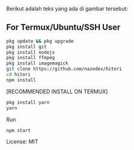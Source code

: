 Berikut adalah teks yang ada di gambar tersebut:

## For Termux/Ubuntu/SSH User

```bash
pkg update && pkg upgrade
pkg install git
pkg install nodejs
pkg install ffmpeg
pkg install imagemagick
git clone https://github.com/nazedev/hitori
cd hitori
npm install
```

[RECOMMENDED INSTALL ON TERMUX]
```bash
pkg install yarn
yarn
```

Run
```bash
npm start
```

License: MIT
